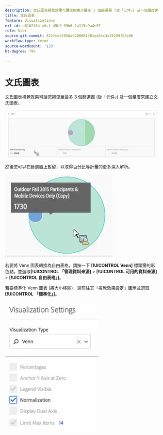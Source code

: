 ```yaml
---
description: 文氏圖表視覺效果可讓您拖曳至最多 3 個篩選器 (從「元件」) 及一個量度來建立文氏圖表。
title: 文氏圖表
feature: Visualizations
exl-id: a0162164-a0cf-45b9-99b6-2a115e9a4e57
role: User
source-git-commit: 811fce4f056a6280081901e484c3af8209f87c06
workflow-type: tm+mt
source-wordcount: '133'
ht-degree: 79%

---
```


# 文氏圖表

文氏圖表視覺效果可讓您拖曳至最多 3 個篩選器 (從「元件」) 及一個量度來建立文氏圖表。

![包含三個篩選器的Venn視覺效果。](assets/venn.png)

然後您可以在篩選器上暫留，以取得百分比等計量的更多深入解析。

![Venn視覺效果，其中包含有關2015年室外秋季參與者篩選器的擴充資訊。](assets/venn_hover.png)

若要將 Venn 圖表轉換為自由表格，請按一下 **[!UICONTROL Venn]** 標頭旁的彩色點，並選取&#x200B;**[!UICONTROL 「管理資料來源]** > **[!UICONTROL 可用的資料來源]** > **[!UICONTROL 自由表格」]**。

若要標準化 Venn 圖表 (將大小移除)，請前往其「視覺效果設定」圖示並選取&#x200B;**[!UICONTROL 「標準化」]**。

![視覺效果型別的視覺效果設定選項：文氏圖表。](assets/normalization.png)

